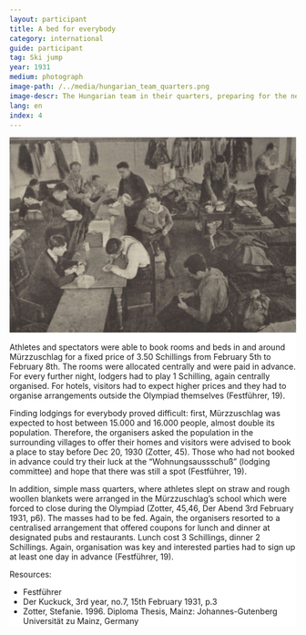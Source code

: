 ```yaml
---
layout: participant
title: A bed for everybody
category: international
guide: participant
tag: Ski jump
year: 1931
medium: photograph
image-path: /../media/hungarian_team_quarters.png
image-descr: The Hungarian team in their quarters, preparing for the next competition (Der Kuckuck, Photo Ingbro)
lang: en
index: 4
---
```

<div class="grid-item" style="background-color: white" id="exhibit-image"><img src="/../media/hungarian_team_quarters.png" class="img-fluid" alt="The Hungarian team in their quarters, preparing for the next competition">
<div class="text-info">
<p>Athletes and spectators were able to book rooms and beds in and around Mürzzuschlag for a fixed price of 3.50 Schillings from February 5th to February 8th. The rooms were allocated centrally and were paid in advance. For every further night, lodgers had to play 1 Schilling, again centrally organised. For hotels, visitors had to expect higher prices and they had to organise arrangements outside the Olympiad themselves (Festführer, 19).</p>
<p>Finding lodgings for everybody proved difficult: first, Mürzzuschlag was expected to host between 15.000 and 16.000 people, almost double its population.  Therefore, the organisers asked the population in the surrounding villages to offer their homes and visitors were advised to book a place to stay before Dec 20, 1930 (Zotter, 45). Those who had not booked in advance could try their luck at the “Wohnungsaussschuß” (lodging committee) and hope that there was still a spot (Festführer, 19).</p> 
<p>In addition, simple mass quarters, where athletes slept on straw and rough woollen blankets were arranged in the Mürzzuschlag’s school which were forced to close during the Olympiad (Zotter, 45,46, Der Abend 3rd February 1931, p6). 
The masses had to be fed. Again, the organisers resorted to a centralised arrangement that offered coupons for lunch and dinner at designated pubs and restaurants. Lunch cost 3 Schillings, dinner 2 Schillings. Again, organisation was key and interested parties had to sign up at least one day in advance (Festführer, 19).</p>
</div> 
<div class="resources">
    <div class="resources-title">Resources:</div>
        <ul>
            <li>Festführer</li>
            <li>Der Kuckuck, 3rd year, no.7, 15th February 1931, p.3</li>
            <li>Zotter, Stefanie. 1996. Diploma Thesis, Mainz: Johannes-Gutenberg Universität zu Mainz, Germany</li>
        </ul>
    </div>
</div>